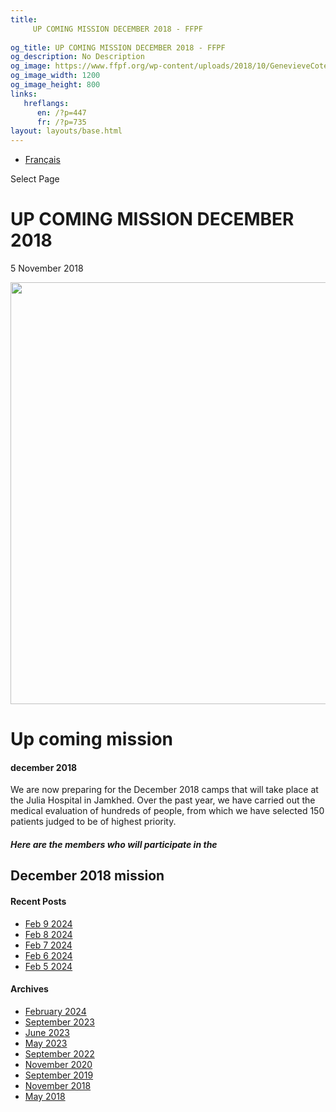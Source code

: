 ```yaml
---
title: 
     UP COMING MISSION DECEMBER 2018 - FFPF
    
og_title: UP COMING MISSION DECEMBER 2018 - FFPF
og_description: No Description
og_image: https://www.ffpf.org/wp-content/uploads/2018/10/GenevieveCote-Operating.jpeg
og_image_width: 1200
og_image_height: 800
links:
   hreflangs:
      en: /?p=447
      fr: /?p=735
layout: layouts/base.html
---
```


  * [ Français ](/fr)

[ ]( )

Select Page

#  UP COMING MISSION DECEMBER 2018

5 November 2018

<img src='/wp-content/uploads/2018/10/GenevieveCote-Operating-1080x675.webp'
width='1080' height='675' />

#  Up coming mission

####  december 2018

We are now preparing for the December 2018 camps that will take place at the
Julia Hospital in Jamkhed. Over the past year, we have carried out the medical
evaluation of hundreds of people, from which we have selected 150 patients
judged to be of highest priority.

#####  Here are the members who will participate in the

##  December 2018 mission

####  Recent Posts

  * [ Feb 9 2024 ]( /en/article/2024/02/09/feb-9-2024/)
  * [ Feb 8 2024 ]( /en/article/2024/02/08/feb-8-2024/)
  * [ Feb 7 2024 ]( /en/article/2024/02/07/feb-7-2024/)
  * [ Feb 6 2024 ]( /en/article/2024/02/06/feb-6-2024/)
  * [ Feb 5 2024 ]( /en/article/2024/02/05/feb-5-2024/)

####  Archives

  * [ February 2024 ]( /en/article/2024/02/)
  * [ September 2023 ]( /en/article/2023/09/)
  * [ June 2023 ]( /en/article/2023/06/)
  * [ May 2023 ]( /en/article/2023/05/)
  * [ September 2022 ]( /en/article/2022/09/)
  * [ November 2020 ]( /en/article/2020/11/)
  * [ September 2019 ]( /en/article/2019/09/)
  * [ November 2018 ](/)
  * [ May 2018 ]( /en/article/2023/05/)



